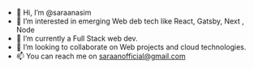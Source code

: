- 👋 Hi, I’m @saraanasim
- 👀 I’m interested in emerging Web deb tech like React, Gatsby, Next , Node
- 🌱 I’m currently a Full Stack web dev.
- 💞️ I’m looking to collaborate on Web projects and cloud technologies.
- 📫 You can reach me on saraanofficial@gmail.com

<!---
saraanasim/saraanasim is a ✨ special ✨ repository because its `README.md` (this file) appears on your GitHub profile.
You can click the Preview link to take a look at your changes.
--->
